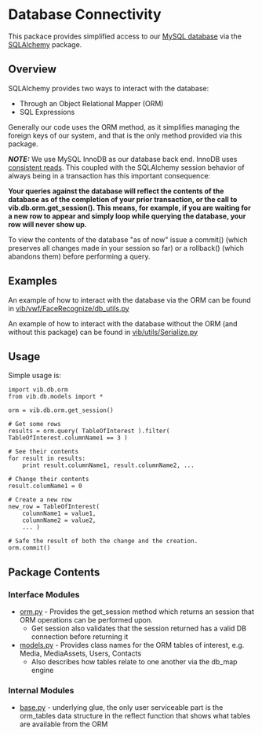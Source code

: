 Database Connectivity
=====================

This packace provides simplified access to our [MySQL
database](../../schema/README.md) via the
[SQLAlchemy](http://www.sqlalchemy.org/) package.

Overview
--------

SQLAlchemy provides two ways to interact with the database:
* Through an Object Relational Mapper (ORM)
* SQL Expressions

Generally our code uses the ORM method, as it simplifies managing the
foreign keys of our system, and that is the only method provided via
this package.

***NOTE:*** We use MySQL InnoDB as our database back end.  InnoDB uses [consistent reads](http://dev.mysql.com/doc/refman/5.0/en/innodb-consistent-read.html).  This coupled with the SQLAlchemy session behavior of always being in a transaction has this important consequence:

**Your queries against the database will reflect the contents of the database as of the completion of your prior transaction, or the call to vib.db.orm.get_session().  This means, for example, if you are waiting for a new row to appear and simply loop while querying the database, your row will never show up.**

To view the contents of the database "as of now" issue a commit()
(which preserves all changes made in your session so far) or a
rollback() (which abandons them) before performing a query.

Examples
--------

An example of how to interact with the database via the ORM can be
found in
[vib/vwf/FaceRecognize/db_utils.py](../vwf/FaceRecognize/db_utils.py)

An example of how to interact with the database without the ORM (and
without this package) can be found in
[vib/utils/Serialize.py](../utils/Serialize.py)

Usage
-----

Simple usage is:
```
import vib.db.orm
from vib.db.models import *

orm = vib.db.orm.get_session()

# Get some rows
results = orm.query( TableOfInterest ).filter( TableOfInterest.columnName1 == 3 )

# See their contents
for result in results:
    print result.columnName1, result.columnName2, ...

# Change their contents
result.columName1 = 0

# Create a new row
new_row = TableOfInterest( 
	columnName1 = value1,
	columnName2 = value2,
	... )

# Safe the result of both the change and the creation.
orm.commit()
```

Package Contents
----------------

### Interface Modules

* [orm.py](./orm.py) - Provides the get_session method which returns an session that ORM operations can be performed upon.
  * Get session also validates that the session returned has a valid DB connection before returning it
* [models.py](./models.py) - Provides class names for the ORM tables of interest, e.g. Media, MediaAssets, Users, Contacts
  * Also describes how tables relate to one another via the db_map engine

### Internal Modules
* [base.py](./base.py) - underlying glue, the only user serviceable part is the orm_tables data structure in the reflect function that shows what tables are available from the ORM
